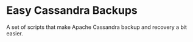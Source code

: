 Easy Cassandra Backups
=======================

A set of scripts that  make Apache Cassandra backup and recovery a bit easier.
